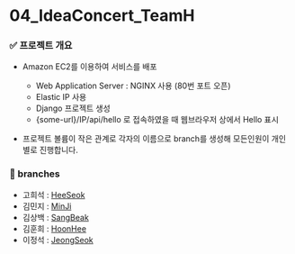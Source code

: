 # 04_IdeaConcert_TeamH

### ✅ 프로젝트 개요
  - Amazon EC2를 이용하여 서비스를 배포
    - Web Application Server : NGINX 사용 (80번 포트 오픈)
    - Elastic IP 사용
    - Django 프로젝트 생성
    - {some-url}/IP/api/hello 로 접속하였을 때 웹브라우저 상에서 Hello 표시

  - 프로젝트 볼륨이 작은 관계로 각자의 이름으로 branch를 생성해 모든인원이 개인별로 진행합니다.

### 📁 branches
  - 고희석 : [HeeSeok](https://github.com/pre-onboarding-3rd-team-H/04_IdeaConcert_TeamH/tree/HeeSeok)
  - 김민지 : [MinJi](https://github.com/pre-onboarding-3rd-team-H/04_IdeaConcert_TeamH/tree/MinJi)
  - 김상백 : [SangBeak](https://github.com/pre-onboarding-3rd-team-H/04_IdeaConcert_TeamH/tree/SangBaek)
  - 김훈희 : [HoonHee](https://github.com/pre-onboarding-3rd-team-H/04_IdeaConcert_TeamH/tree/HoonHee)
  - 이정석 : [JeongSeok](https://github.com/pre-onboarding-3rd-team-H/04_IdeaConcert_TeamH/tree/JeongSeok)
